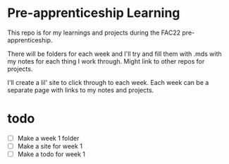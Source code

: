 # Pre-apprenticeship Learning

This repo is for my learnings and projects during the FAC22 pre-apprenticeship.

There will be folders for each week and I'll try and fill them with .mds with my notes for each thing I work through. Might link to other repos for projects.

I'll create a lil' site to click through to each week. Each week can be a separate page with links to my notes and projects.

# todo

- [ ] Make a week 1 folder
- [ ] Make a site for week 1
- [ ] Make a todo for week 1